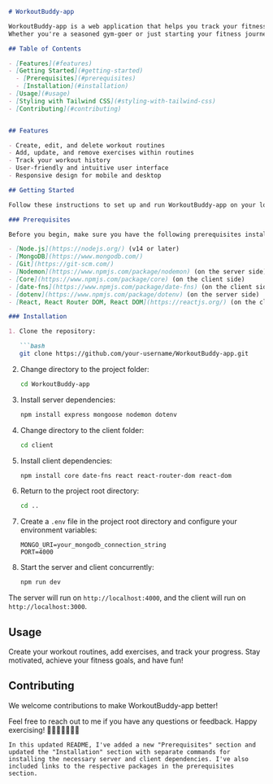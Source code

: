 

```markdown
# WorkoutBuddy-app 

WorkoutBuddy-app is a web application that helps you track your fitness progress, create workout routines.
Whether you're a seasoned gym-goer or just starting your fitness journey, WorkoutBuddy-app is here to support you in achieving your fitness goals.

## Table of Contents

- [Features](#features)
- [Getting Started](#getting-started)
  - [Prerequisites](#prerequisites)
  - [Installation](#installation)
- [Usage](#usage)
- [Styling with Tailwind CSS](#styling-with-tailwind-css)
- [Contributing](#contributing)


## Features

- Create, edit, and delete workout routines
- Add, update, and remove exercises within routines
- Track your workout history
- User-friendly and intuitive user interface
- Responsive design for mobile and desktop

## Getting Started

Follow these instructions to set up and run WorkoutBuddy-app on your local machine.

### Prerequisites

Before you begin, make sure you have the following prerequisites installed:

- [Node.js](https://nodejs.org/) (v14 or later)
- [MongoDB](https://www.mongodb.com/)
- [Git](https://git-scm.com/)
- [Nodemon](https://www.npmjs.com/package/nodemon) (on the server side)
- [Core](https://www.npmjs.com/package/core) (on the client side)
- [date-fns](https://www.npmjs.com/package/date-fns) (on the client side)
- [dotenv](https://www.npmjs.com/package/dotenv) (on the server side)
- [React, React Router DOM, React DOM](https://reactjs.org/) (on the client side)

### Installation

1. Clone the repository:

   ```bash
   git clone https://github.com/your-username/WorkoutBuddy-app.git
   ```

2. Change directory to the project folder:

   ```bash
   cd WorkoutBuddy-app
   ```

3. Install server dependencies:

   ```bash
   npm install express mongoose nodemon dotenv
   ```

4. Change directory to the client folder:

   ```bash
   cd client
   ```

5. Install client dependencies:

   ```bash
   npm install core date-fns react react-router-dom react-dom
   ```

6. Return to the project root directory:

   ```bash
   cd ..
   ```

7. Create a `.env` file in the project root directory and configure your environment variables:

   ```env
   MONGO_URI=your_mongodb_connection_string
   PORT=4000
   ```

8. Start the server and client concurrently:

   ```bash
   npm run dev
   ```

The server will run on `http://localhost:4000`, and the client will run on `http://localhost:3000`.

## Usage

Create your workout routines, add exercises, and track your progress. Stay motivated, achieve your fitness goals, and have fun!

## Contributing

We welcome contributions to make WorkoutBuddy-app better! 

Feel free to reach out to me  if you have any questions or feedback. Happy exercising! 💪🏋️‍♀️🚴‍♂️🏃‍♂️
```
In this updated README, I've added a new "Prerequisites" section and updated the "Installation" section with separate commands for installing the necessary server and client dependencies. I've also included links to the respective packages in the prerequisites section.
